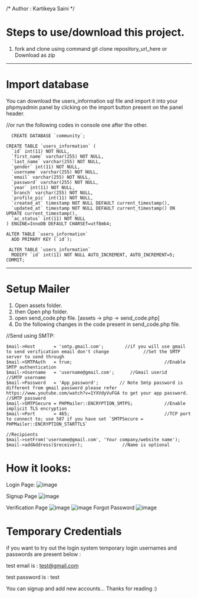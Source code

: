 /* Author : Kartikeya Saini */


# Steps to use/download this project.
1. fork and clone using command git clone repository_url_here
or  Download as zip



*******************************************************************************
# Import database
You can download the users_information sql file and import it into your phpmyadmin panel by clicking on the import button present on the panel header.


 //or run the following codes in console one after the other.
 
      CREATE DATABASE `community`;

    CREATE TABLE `users_information` (
      `id` int(11) NOT NULL,
      `first_name` varchar(255) NOT NULL,
      `last_name` varchar(255) NOT NULL,
      `gender` int(11) NOT NULL,
      `username` varchar(255) NOT NULL,
      `email` varchar(255) NOT NULL,
      `password` varchar(255) NOT NULL,
      `year` int(11) NOT NULL,
      `branch` varchar(255) NOT NULL,
      `profile_pic` int(11) NOT NULL,
      `created_at` timestamp NOT NULL DEFAULT current_timestamp(),
      `updated_at` timestamp NOT NULL DEFAULT current_timestamp() ON UPDATE current_timestamp(),
      `ac_status` int(11) NOT NULL
    ) ENGINE=InnoDB DEFAULT CHARSET=utf8mb4;

    ALTER TABLE `users_information`
      ADD PRIMARY KEY (`id`);

     ALTER TABLE `users_information`
      MODIFY `id` int(11) NOT NULL AUTO_INCREMENT, AUTO_INCREMENT=5;
    COMMIT;

*******************************************************************************

# Setup Mailer
1. Open assets folder.
2. then Open php folder.
3. open send_code.php file. [assets -> php -> send_code.php]
4. Do the following changes in the code present in send_code.php file.

//Send using SMTP:

    $mail->Host       = 'smtp.gmail.com';        //if you will use gmail to send verification email don't change             //Set the SMTP server to send through
    $mail->SMTPAuth   = true;                                   //Enable SMTP authentication
    $mail->Username   = 'username@gmail.com';      //Gmail userid              //SMTP username
    $mail->Password   = 'App_password';        // Note Smtp password is different from gmail password please refer https://www.youtube.com/watch?v=1YXVdyVuFGA to get your app password.                      //SMTP password
    $mail->SMTPSecure = PHPMailer::ENCRYPTION_SMTPS;            //Enable implicit TLS encryption
    $mail->Port       = 465;                                    //TCP port to connect to; use 587 if you have set `SMTPSecure = PHPMailer::ENCRYPTION_STARTTLS`

    //Recipients
    $mail->setFrom('username@gmail.com', 'Your company/website name');
    $mail->addAddress($receiver);               //Name is optional
  
# How it looks:
Login Page:
![image](https://user-images.githubusercontent.com/111000515/207064872-40c453fc-3c4f-4808-aeaf-3dce45de3294.png)
 
 Signup Page
  ![image](https://user-images.githubusercontent.com/111000515/207065162-a3250c09-cfad-46c1-857e-9d53d8e209d0.png)
 
   Verification Page
  ![image](https://user-images.githubusercontent.com/111000515/207065434-75032551-db00-49ba-9f8a-1646a1ea4519.png)
  ![image](https://user-images.githubusercontent.com/111000515/207065560-f391807a-02bd-4958-bb7d-3374cf6eb0c3.png)
 Forgot Password
 ![image](https://user-images.githubusercontent.com/111000515/207066341-8afc160e-1418-4ddc-9569-963e59253e4b.png)

    
# Temporary Credentials
if you want to try out the login system temporary login usernames and passwords are present below :

test email is : test@gmail.com 

test password is : test

You can signup and add new accounts...
Thanks for reading :)


